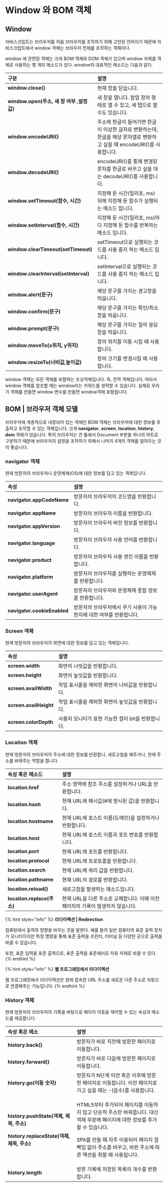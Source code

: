 # Window 와 BOM 객체

## Window

 자바스크립트는 브라우저를 처음 브라우저를 조작하기 위해 고안된 언어이기 때문에 자바스크립트에서 window 객체는 브라우저 전체를 조작하는 객체이다.

  window 에 관련된 객체는 크게 BOM 객체와 DOM 객체가 있으며 window 자체를 객체로 사용하는 몇 개의 메소드가 있다. window의 대표적인 메소드는 다음과 같다.

| 구분 | 설명 |
| :--- | :--- |
| **window.close\(\)** | 현재 창을 닫습니다.  |
| **window.open\(주소, 새 창 여부 ,설정값\)** | 새 창을 엽니다. 팝업 창의 형태로 열 수 있고, 새 탭으로 열수도 있습니다. |
| **window.encodeURI\(\)** | 주소에 한글이 들어가면 한글이 이상한 글자로 변환하는데, 한글을 해당 문자열로 변환하고 싶을 때 encodeURI\(\)를 사용합니다. |
| **window.decodeURI\(\)** | encodeURI\(\)를 통해 변경된 문자를 한글로 바꾸고 싶을 대는 decodeURI\(\)를 사용합니다. |
| **window.setTimeout\(함수, 시간\)** | 지정해 둔 시간\(밀리초, ms\) 뒤에 지정해 둔 함수가 실행되는 메소드 입니다.  |
| **window.setInterval\(함수, 시간\)** | 지정해 둔 시간\(밀리초, ms\)마다 지정해 둔 함수를 반복하는 메소드 입니다. |
| **window.clearTimeout\(setTimeout\)** | setTimeout으로 실행되는 코드를 사용 중지 하는 메소드 입니다. |
| **window.clearInterval\(setInterval\)** | setInterval으로 실행되는 코드를 사용 중지 하는 메소드 입니다. |
| **window.alert\(문구\)** | 해당 문구를 가지는 경고창을 띄웁니다. |
| **window.confirm\(문구\)** | 해당 문구를 가지는 확인/취소 창을 띄웁니다. |
| **window.prompt\(문구\)** | 해당 문구를 가지는 질의 응답 창을 띄웁니다. |
| **window.moveTo\(x위치, y위치\)** | 창의 위치를 이동 시킬 때 사용합니다. |
| **window.resizeTo\(너비값,높이값\)** | 창의 크기를 변경시킬 때 사용합니다. |

 window 객체는 모든 객체를 포함하는 조상객체입니다. 즉, 전역 객체입니다. 따라서 window 객체를 참조할 때는 window라는 키워드를 생략할 수 있습니다. 실제로 우리가 객체를 만들면 window 변수를 만들면 window객체 포함됩니다.

## BOM \| 브라우저 객체 모델 

 브라우저에 계층적으로 내장되어 있는 객체인 BOM 객체는 브라우저에 대한 정보를 추출하고 조작할 수 있는 객체입니다. 크게 **navigator**, **screen**, **location**, **history**, **dom** 객체가 있습니다. 특히 브라우저는 큰 틀에서 Document 부분을 하나의 파트로 구분하기 때문에 브라우저의 설정을 조작하기 위해서 나머지 4개의 객체를 알아두는 것이 좋습니다.

### navigator 객체

 현재 방문자의 브라우저나 운영체제\(OS\)에 대한 정보를 담고 있는 객체입니다.

| 속성 | 설명 |
| :--- | :--- |
| **navigator.appCodeName** | 방문자의 브라우저의 코드명을 반환합니다. |
| **navigator.appName** | 방문자의 브라우저 이름을 반환합니다. |
| **navigator.appVersion** | 방문자의 브라우저 버전 정보를 반환합니다. |
| **navigator.language** | 방문자의 브라우저 사용 언어를 반환합니다. |
| **navigator.product** | 방문자의 브라우저 사용 엔진 이름을 반환합니다. |
| **navigator.platform** | 방문자의 브라우저를 실행하는 운영체제를 반환합니다. |
| **navigator.userAgent** | 방문자의 브라우저와 운영체제 종합 정보를 반환합니다. |
| **navigator.cookieEnabled** | 방문자의 브라우저에서 쿠기 사용이 가능한지에 대한 여부를 반환합니다. |

### Screen 객체 

현재 방문자의 브라우저의 화면에 대한 정보를 담고 있는 객체입니다.

| 속성 | 설명  |
| :--- | :--- |
| **screen.width** | 화면의 너빗값을 반환합니다. |
| **screen.height** | 화면의 높잇값을 반환합니다. |
| **screen.availWidth** | 작업 표시줄을 제외한 화면의 너비값을 반환합니다. |
| **screen.availHeight** | 작업 표시줄을 제외한 화면의 높잇값을 반환합니다. |
| **screen.colorDepth** | 사용자 모니터가 표현 가능한 컬러 bit을 반환합니다. |

### Location 객체 

현재 방문자의 브라우저의 주소에 대한 정보를 반환합니. 새로고침을 해주거나, 현재 주소를 바꿔주는 역할을 합니다.

| 속성 혹은 메소드 | 설명 |
| :--- | :--- |
| **location.href** | 주소 영역에 참조 주소를 설정하거나 URL을 반환합니다. |
| **location.hash** | 현재 URL에 해시값\(\#에 명시된 값\)을 반환합니다. |
| **location.hostname** | 현재 URL에 호스트 이름\(도메인\)을 설정하거나 반환합니다. |
| **location.host** | 현재 URL에 호스트 이름과 포트 번호를 반환합니다. |
| **location.port** | 현재 URL에 포트를 반환합니다. |
| **location.protocol** | 현재 URL에 프로토콜을 반환합니다. |
| **location.search** | 현재 URL에 쿼리 값을 반환합니다. |
| **location.pathname** | 현재 URL의 경로를 반환합니다. |
| **location.reload\(\)** | 새로고침을 발생하는 메소드입니다. |
| **location.replace\(주소\)** | 현재 URL을 다른 주소로 교체합니다. 이때 이전 페이지의 기록이 발생하지 않습니다. |

{% hint style="info" %}
**리다이렉션 \| Redirection**

컴퓨팅에서 출력의 방향을 바꾸는 것을 말한다. 예를 들어 일반 컴퓨터의 표준 출력 장치가 모니터이지만 특정 명령을 통해 표준 출력을 프린터, 터미널 등 다양한 곳으로 출력을 바꿀 수 있습니다.

또한, 표준 입력을 표준 출력으로, 표준 출력을 표준에러로 자유 자재로 바꿀 수 있다.
{% endhint %}

{% hint style="info" %}
**웹 프로그래밍에서 리다이렉션** 

웹 프로그래밍에서 리다이렉션은 원래 접속한 URL 주소를 새로운 다른 주소로 자동으로 연결해주는 기능입니다. 
{% endhint %}

### History 객체 

현재 방문자의 브라우저의 기록을 바탕으로 페이지 이동을 제어할 수 있는 속성과 메소드를 제공합니다.

<table>
  <thead>
    <tr>
      <th style="text-align:left">&#xC18D;&#xC131; &#xD639;&#xC740; &#xBA54;&#xC18C;</th>
      <th style="text-align:left">&#xC124;&#xBA85;</th>
    </tr>
  </thead>
  <tbody>
    <tr>
      <td style="text-align:left"><b>history.back()</b>
      </td>
      <td style="text-align:left">&#xBC29;&#xBB38;&#xC790;&#xAC00; &#xBC14;&#xB85C; &#xC9C1;&#xC804;&#xC5D0;
        &#xBC29;&#xBB38;&#xD55C; &#xD398;&#xC774;&#xC9C0;&#xB85C; &#xC774;&#xB3D9;&#xD569;&#xB2C8;&#xB2E4;.</td>
    </tr>
    <tr>
      <td style="text-align:left"><b>history.forward()</b>
      </td>
      <td style="text-align:left">&#xBC29;&#xBB38;&#xC790;&#xAC00; &#xBC14;&#xB85C; &#xB2E4;&#xC74C;&#xC5D0;
        &#xBC29;&#xBB38;&#xD55C; &#xD398;&#xC774;&#xC9C0;&#xB85C; &#xC774;&#xB3D9;&#xD569;&#xB2C8;&#xB2E4;.</td>
    </tr>
    <tr>
      <td style="text-align:left"><b>history.go(&#xC774;&#xB3D9; &#xC22B;&#xC790;)</b>
      </td>
      <td style="text-align:left">&#xBC29;&#xBB38;&#xC790;&#xAC00; N&#xB2E8;&#xACC4; &#xC774;&#xC804; &#xD639;&#xC740;
        &#xC774;&#xD6C4;&#xC5D0; &#xBC29;&#xBB38;&#xD55C; &#xD398;&#xC774;&#xC9C0;&#xB85C;
        &#xC774;&#xB3D9;&#xD569;&#xB2C8;&#xB2E4;. &#xC774;&#xC804; &#xD398;&#xC774;&#xC9C0;&#xB85C;
        &#xAC00;&#xACE0; &#xC2F6;&#xC744; &#xB54C;&#xB294; -(&#xC74C;&#xC218;)&#xB97C;
        &#xC0AC;&#xC6A9;&#xD569;&#xB2C8;&#xB2E4;.</td>
    </tr>
    <tr>
      <td style="text-align:left">
        <p><b>history.pushState(&#xAC1D;&#xCCB4;, &#xC81C;&#xBAA9;, &#xC8FC;&#xC18C;)</b>
        </p>
        <p><b>history.replaceState(&#xAC1D;&#xCCB4;, &#xC81C;&#xBAA9;, &#xC8FC;&#xC18C;)</b>
        </p>
      </td>
      <td style="text-align:left">
        <p>HTML5&#xBD80;&#xD130; &#xCD94;&#xAC00;&#xB418;&#xC5B4; &#xD398;&#xC774;&#xC9C0;&#xB97C;
          &#xC774;&#xB3D9;&#xD558;&#xC9C0; &#xC54A;&#xACE0; &#xB2E8;&#xC21C;&#xD788;
          &#xC8FC;&#xC18C;&#xB9CC; &#xBC14;&#xAFD4;&#xC90D;&#xB2C8;&#xB2E4;. &#xB300;&#xC2E0;
          &#xAC1D;&#xCCB4; &#xBD80;&#xBD84;&#xC5D0; &#xD398;&#xC774;&#xC9C0;&#xC5D0;
          &#xB300;&#xD55C; &#xC815;&#xBCF4;&#xB97C; &#xCD94;&#xAC00;&#xD560; &#xC218;
          &#xC788;&#xC2B5;&#xB2C8;&#xB2E4;.</p>
        <p>SPA&#xB97C; &#xB9CC;&#xB4E4; &#xB54C; &#xC790;&#xC8FC; &#xC774;&#xC6A9;&#xB418;&#xC5B4;
          &#xD398;&#xC774;&#xC9C0; &#xAE5C;&#xBE61;&#xC784; &#xC5C6;&#xC774; &#xC8FC;&#xC18C;&#xB97C;
          &#xBC14;&#xAFB8;&#xACE0;, &#xBC14;&#xB010; &#xC8FC;&#xC18C;&#xC5D0; &#xB530;&#xB978;
          &#xC561;&#xC158;&#xC744; &#xCDE8;&#xD560; &#xB54C; &#xC0AC;&#xC6A9;&#xB429;&#xB2C8;&#xB2E4;.</p>
      </td>
    </tr>
    <tr>
      <td style="text-align:left"><b>history.length</b>
      </td>
      <td style="text-align:left">&#xBC29;&#xBB38; &#xAE30;&#xB85D;&#xC5D0; &#xC800;&#xC7A5;&#xB41C; &#xBAA9;&#xB85D;&#xC758;
        &#xAC1C;&#xC218;&#xB97C; &#xBC18;&#xD658;&#xD569;&#xB2C8;&#xB2E4;.</td>
    </tr>
  </tbody>
</table>

